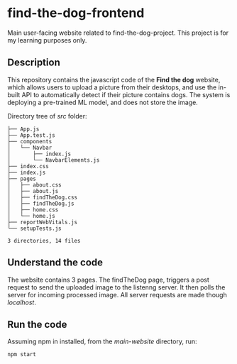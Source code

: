 # find-the-dog-frontend

Main user-facing website related to find-the-dog-project. This project is for my learning purposes only.

## Description

This repository contains the javascript code of the **Find the dog** website, which allows users to upload a picture from their desktops, and use the in-built API to automatically detect if their picture contains dogs. The system is deploying a pre-trained ML model, and does not store the image.

Directory tree of _src_ folder:

```
├── App.js
├── App.test.js
├── components
│   └── Navbar
│       ├── index.js
│       └── NavbarElements.js
├── index.css
├── index.js
├── pages
│   ├── about.css
│   ├── about.js
│   ├── findTheDog.css
│   ├── findTheDog.js
│   ├── home.css
│   └── home.js
├── reportWebVitals.js
└── setupTests.js

3 directories, 14 files

```

## Understand the code

The website contains 3 pages. The findTheDog page, triggers a post request to send the uploaded image to the listenng server. It then polls the server for incoming processed image. All server requests are made though _localhost_.

## Run the code

Assuming npm in installed, from the _main-website_ directory, run:

```
npm start
```
